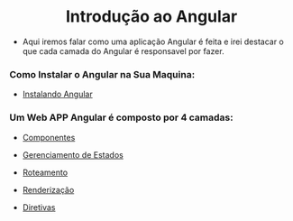 <h1 align="center">Introdução ao Angular</h1>

  - Aqui iremos falar como uma aplicação Angular é feita e irei destacar o que cada camada do Angular é responsavel por fazer.

  <h3>Como Instalar o Angular na Sua Maquina:</h3>

  - [Instalando Angular](https://github.com/henferreirapro/estudos-angular/tree/2-introducao-angular/instalando-angular)

  <h3>Um Web APP Angular é composto por 4 camadas:</h3>

  - [Componentes](https://github.com/henferreirapro/estudos-angular/tree/3-components-angular)

  - [Gerenciamento de Estados](https://github.com/henferreirapro/estudos-angular/tree/4-gerenciamento-estados-angular)
  
  - [Roteamento](https://github.com/henferreirapro/estudos-angular/tree/5-roteamento-angular)
  
  - [Renderização](https://github.com/henferreirapro/estudos-angular/tree/6-renderizacao-angular)
  
  - [Diretivas](https://github.com/henferreirapro/estudos-angular/tree/7-diretivas-angular)